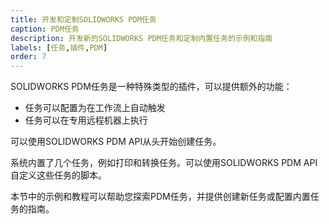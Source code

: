 ```yaml
---
title: 开发和定制SOLIDWORKS PDM任务
caption: PDM任务
description: 开发新的SOLIDWORKS PDM任务和定制内置任务的示例和指南
labels: [任务,插件,PDM]
order: 7
---
```

SOLIDWORKS PDM任务是一种特殊类型的插件，可以提供额外的功能：

* 任务可以配置为在工作流上自动触发
* 任务可以在专用远程机器上执行

可以使用SOLIDWORKS PDM API从头开始创建任务。

系统内置了几个任务，例如打印和转换任务。可以使用SOLIDWORKS PDM API自定义这些任务的脚本。

本节中的示例和教程可以帮助您探索PDM任务，并提供创建新任务或配置内置任务的指南。